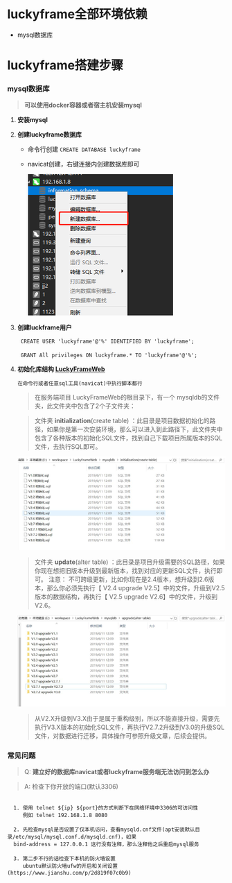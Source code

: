 # luckyframe全部环境依赖

* mysql数据库 

# luckyframe搭建步骤

###  mysql数据库 
>**可以使用docker容器或者宿主机安装mysql**

1. **安装mysql**
2. **创建luckyframe数据库**
   - 命令行创建
        `CREATE DATABASE luckyframe`
   - navicat创建，右键连接内创建数据库即可
     
     ![](./readmeRes/img/创建数据库.png)

3. **创建luckframe用户**

        CREATE USER 'luckyframe'@'%' IDENTIFIED BY 'luckyframe';
  
        GRANT All privileges ON luckyframe.* TO 'luckyframe'@'%';

4. **初始化库结构 [LuckyFrameWeb](https://github.com/seagull1985/LuckyFrameWeb)**
    
    `在命令行或者任意sql工具(navicat)中执行脚本都行`

    >在服务端项目 LuckyFrameWeb的根目录下，有一个 mysqldb的文件夹，此文件夹中包含了2个子文件夹：

    >文件夹 **initialization**(create table) ：此目录是项目数据初始化的路径，如果你是第一次安装环境，那么可以进入到此路径下，此文件夹中包含了各种版本的初始化SQL文件，找到自己下载项目所属版本的SQL文件，去执行SQL即可。
        
    ![](/luckyframe/readmeRes/img/initialization.png)
        
    >文件夹  **update**(alter table) ：此目录是项目升级需要的SQL路径，如果你现在想把旧版本升级到最新版本，找到对应的更新SQL文件，执行即可。
    >注意： 不可跨级更新，比如你现在是2.4版本，想升级到2.6版本，那么你必须先执行【 V2.4 upgrade V2.5】中的文件，升级到V2.5版本的数据结构，再执行【 V2.5 upgrade V2.6】中的文件，升级到V2.6。

    ![](/luckyframe/readmeRes/img/sqldb-update.png)

    >从V2.X升级到V3.X由于是属于重构级别，所以不能直接升级，需要先执行V3.X版本的初始化SQL文件，再执行V2.7.2升级到V3.0的升级SQL文件，对数据进行迁移，具体操作可参照升级文章，后续会提供。

### 常见问题
        
>Q: **建立好的数据库navicat或者luckyframe服务端无法访问到怎么办**

>A: 检查下你开放的端口(默认3306)

```
 
  1. 使用 telnet ${ip} ${port}的方式判断下在网络环境中3306的可访问性
     例如 telnet 192.168.1.8 8080
  
  2. 先检查mysql是否设置了仅本机访问，查看mysqld.cnf文件(apt安装默认目录/etc/mysql/mysql.conf.d/mysqld.cnf)，如果
  bind-address = 127.0.0.1 这行没有注释，那么注释他之后重启mysql服务
  
  3. 第二步不行的话检查下本机的防火墙设置
     ubuntu默认防火墙ufw的开启和关闭设置(https://www.jianshu.com/p/2d819f07c0b9)
      
```